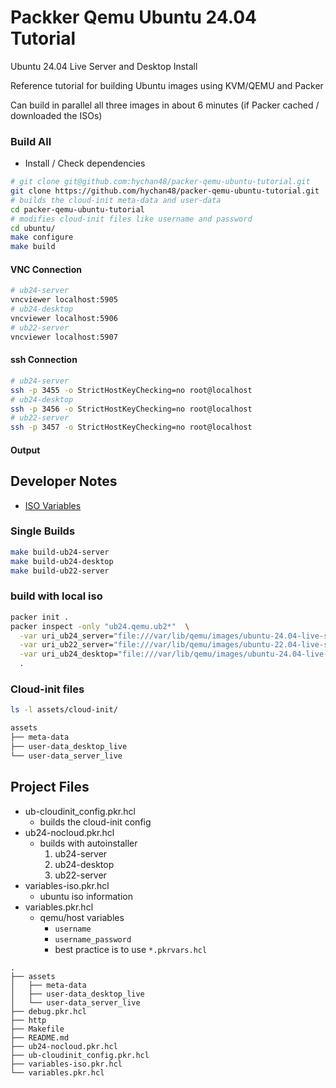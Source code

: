 # Packker Qemu Ubuntu 24.04 Tutorial
Ubuntu 24.04 Live Server and Desktop Install

Reference tutorial for building Ubuntu images using KVM/QEMU and Packer

Can build in parallel all three images in about 6 minutes (if Packer cached / downloaded the ISOs)

### Build All
* Install / Check dependencies

```bash
# git clone git@github.com:hychan48/packer-qemu-ubuntu-tutorial.git
git clone https://github.com/hychan48/packer-qemu-ubuntu-tutorial.git
# builds the cloud-init meta-data and user-data
cd packer-qemu-ubuntu-tutorial
# modifies cloud-init files like username and password
cd ubuntu/
make configure
make build

```
#### VNC Connection
```bash
# ub24-server
vncviewer localhost:5905
# ub24-desktop
vncviewer localhost:5906
# ub22-server
vncviewer localhost:5907
```
#### ssh Connection
```bash
# ub24-server
ssh -p 3455 -o StrictHostKeyChecking=no root@localhost
# ub24-desktop
ssh -p 3456 -o StrictHostKeyChecking=no root@localhost
# ub22-server
ssh -p 3457 -o StrictHostKeyChecking=no root@localhost
```

#### Output

## Developer Notes
* [ISO Variables](variables-iso.pkr.hcl)
### Single Builds
```bash
make build-ub24-server
make build-ub24-desktop
make build-ub22-server
```

### build with local iso
```bash
packer init .
packer inspect -only "ub24.qemu.ub2*"  \
  -var uri_ub24_server="file:///var/lib/qemu/images/ubuntu-24.04-live-server-amd64.iso" \
  -var uri_ub22_server="file:///var/lib/qemu/images/ubuntu-22.04-live-server-amd64.iso" \
  -var uri_ub24_desktop="file:///var/lib/qemu/images/ubuntu-24.04-live-desktop-amd64.iso" \
  .
```
### Cloud-init files
```bash
ls -l assets/cloud-init/
```
```txt
assets
├── meta-data
├── user-data_desktop_live
└── user-data_server_live
```

## Project Files
* ub-cloudinit_config.pkr.hcl
  * builds the cloud-init config
* ub24-nocloud.pkr.hcl
  * builds with autoinstaller
    1. ub24-server
    2. ub24-desktop
    3. ub22-server
* variables-iso.pkr.hcl
  * ubuntu iso information
* variables.pkr.hcl
  * qemu/host variables
    * `username`
    * `username_password`
    * best practice is to use `*.pkrvars.hcl`
```
.
├── assets
│   ├── meta-data
│   ├── user-data_desktop_live
│   └── user-data_server_live
├── debug.pkr.hcl
├── http
├── Makefile
├── README.md
├── ub24-nocloud.pkr.hcl
├── ub-cloudinit_config.pkr.hcl
├── variables-iso.pkr.hcl
└── variables.pkr.hcl
```
